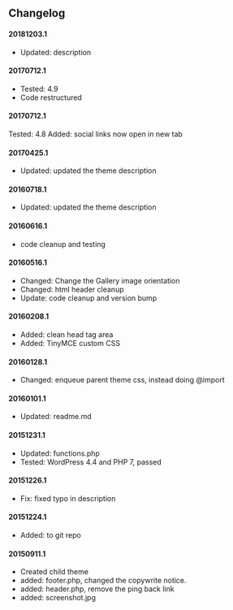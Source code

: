## Changelog

#### 20181203.1
* Updated: description

#### 20170712.1
* Tested: 4.9
* Code restructured

#### 20170712.1
Tested: 4.8
Added: social links now open in new tab
 
#### 20170425.1
* Updated: updated the theme description

#### 20160718.1
* Updated: updated the theme description

#### 20160616.1
* code cleanup and testing

#### 20160516.1
* Changed: Change the Gallery image orientation
* Changed: html header cleanup
* Update: code cleanup and version bump

#### 20160208.1
* Added: clean head tag area
* Added: TinyMCE custom CSS

#### 20160128.1
* Changed: enqueue parent theme css, instead doing @import

#### 20160101.1
* Updated: readme.md

#### 20151231.1
* Updated: functions.php 
* Tested: WordPress 4.4 and PHP 7, passed
 
#### 20151226.1
* Fix: fixed typo in description

#### 20151224.1
* Added: to git repo

#### 20150911.1
* Created child theme
* added: footer.php, changed the copywrite notice. 
* added: header.php, remove the ping back link
* added: screenshot.jpg
